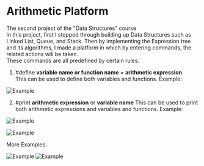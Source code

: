 # Arithmetic Platform
The second project of the "Data Structures" course \
In this project, first I stepped through building up Data Structures such as Linked List, Queue, and Stack. Then by implementing the Expression tree and its algorithms, I made a platform in which by entering commands, the related actions will be taken. \
These commands are all predefined by certain rules.

1) #define __variable name or function name__ = __arithmetic expression__ \
This can be used to define both variables and functions. Example:

![Example](https://user-images.githubusercontent.com/60043933/90341097-f7855e00-e011-11ea-9838-4554053a35c4.JPG)

2) #print __arithmetic expression__ or __variable name__
This can be used to print both arithmetic expressions and variables and functions. Example:

![Example](https://user-images.githubusercontent.com/60043933/90341161-7ed2d180-e012-11ea-9291-6c07c61773b3.JPG)

![Example](https://user-images.githubusercontent.com/60043933/90341208-e426c280-e012-11ea-8887-6f78612c2b9f.JPG)

More Examples:

![Example](https://user-images.githubusercontent.com/60043933/90341282-8ba3f500-e013-11ea-8b8d-cbba53325163.JPG)
![Example](https://user-images.githubusercontent.com/60043933/90341294-a5ddd300-e013-11ea-91a2-05497593881b.JPG)
